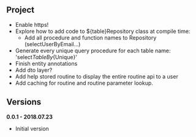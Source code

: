 Project
-------
+ Enable https!
+ Explore how to add code to ${table}Repository class at compile time: 
    + Add all procedure and function names to Repository (selectUserByEmail...)
+ Generate every unique query procedure for each table name: 'select${Table}By${Unique}'
+ Finish entity annotations
+ Add dto layer?
+ Add help stored routine to display the entire routine api to a user
+ Add caching for routine and routine parameter lookup.


Versions
--------

**0.0.1 - 2018.07.23**
+ Initial version
